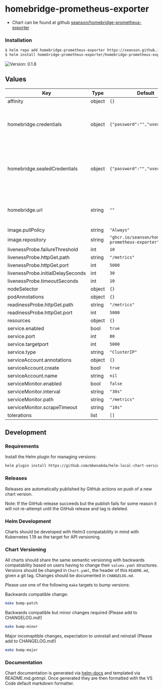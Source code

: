 # homebridge-prometheus-exporter

- Chart can be found at github [seanson/homebridge-prometheus-exporter](https://github.com/seanson/homebridge-prometheus-exporter)

### Installation

```bash
$ helm repo add homebridge-prometheus-exporter https://seanson.github.io/homebridge-prometheus-exporter
$ helm install homebridge-prometheus-exporter/homebridge-prometheus-exporter
```

![Version: 0.1.8](https://img.shields.io/badge/Version-0.1.8-informational?style=flat-square)

## Values

| Key | Type | Default | Description |
|-----|------|---------|-------------|
| affinity | object | `{}` |  |
| homebridge.credentials | object | `{"password":"","username":""}` | Username and password for HomeBridge API authentication |
| homebridge.sealedCredentials | object | `{"password":"","username":""}` | Optional sealed secret for credentials, can be set if you run the SealedSecrets controller  |
| homebridge.url | string | `""` | URL of the target HomeBridge API instace to hit |
| image.pullPolicy | string | `"Always"` |  |
| image.repository | string | `"ghcr.io/seanson/homebridge-prometheus-exporter"` |  |
| livenessProbe.failureThreshold | int | `10` |  |
| livenessProbe.httpGet.path | string | `"/metrics"` |  |
| livenessProbe.httpGet.port | int | `5000` |  |
| livenessProbe.initialDelaySeconds | int | `30` |  |
| livenessProbe.timeoutSeconds | int | `10` |  |
| nodeSelector | object | `{}` |  |
| podAnnotations | object | `{}` |  |
| readinessProbe.httpGet.path | string | `"/metrics"` |  |
| readinessProbe.httpGet.port | int | `5000` |  |
| resources | object | `{}` |  |
| service.enabled | bool | `true` |  |
| service.port | int | `80` |  |
| service.targetport | int | `5000` |  |
| service.type | string | `"ClusterIP"` |  |
| serviceAccount.annotations | object | `{}` |  |
| serviceAccount.create | bool | `true` |  |
| serviceAccount.name | string | `nil` |  |
| serviceMonitor.enabled | bool | `false` |  |
| serviceMonitor.interval | string | `"30s"` |  |
| serviceMonitor.path | string | `"/metrics"` |  |
| serviceMonitor.scrapeTimeout | string | `"10s"` |  |
| tolerations | list | `[]` |  |

## Development

### Requirements

Install the Helm plugin for managing versions:

```bash
helm plugin install https://github.com/mbenabda/helm-local-chart-version
```

### Releases

Releases are automatically published by GitHub actions on push of a new chart version.

Note: If the GitHub release succeeds but the publish fails for some reason it will not re-attempt until the GitHub release and tag is deleted.

### Helm Development

Charts should be developed with Helm3 compatability in mind with Kubernetes 1.19 as the target for API versioning.

### Chart Versioning

All charts should share the same semantic versioning with backwards compatability based on users having to change their `values.yaml` structures. Versions should be changed in `Chart.yaml`, the header of this `README.md`, given a git tag. Changes should be documented in `CHANGELOG.md`.

Please use one of the following `make` targets to bump versions:

Backwards compatible change:

```bash
make bump-patch
```

Backwards compatible but minor changes required (Please add to CHANGELOG.md!)

```bash
make bump-minor
```

Major incomaptible changes, expectation to uninstall and reinstall (Please add to CHANGELOG.md!)

```bash
make bump-major
```

### Documentation

Chart documentation is generated via [helm-docs](https://github.com/norwoodj/helm-docs) and templated via README.md.gotmpl. Once generated they are then formatted with the VS Code default markdown formatter.
